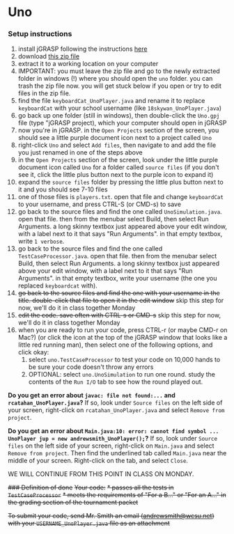 # Uno
### Setup instructions
1. install jGRASP following the instructions [here](https://courses.cs.washington.edu/courses/cse14x/software/jgrasp.html)
1. download [this zip file](https://drive.google.com/open?id=1UCMPdlqFl6zOxCwGJhXbM7xrl6LeQTUA)
1. extract it to a working location on your computer
1. IMPORTANT: you must leave the zip file and go to the newly extracted folder in windows (!) where you should open the `uno` folder. you can trash the zip file now. you will get stuck below if you open or try to edit files in the zip file.
1. find the file `keyboardCat_UnoPlayer.java` and rename it to replace `keyboardCat` with your school username (like `18skywan_UnoPlayer.java`)
1. go back up one folder (still in windows), then double-click the `Uno.gpj` file (type "jGRASP project), which your computer should open in jGRASP
1. now you're in jGRASP. in the `Open Projects` section of the screen, you should see a little purple document icon next to a project called `Uno`
1. right-click `Uno` and select `Add files`, then navigate to and add the file you just renamed in one of the steps above
1. in the `Open Projects` section of the screen, look under the little purple document icon called `Uno` for a folder called `source files` (if you don't see it, click the little plus button next to the purple icon to expand it)
1. expand the `source files` folder by pressing the little plus button next to it and you should see 7-10 files
1. one of those files is `players.txt`. open that file and change `keyboardCat` to your username, and press CTRL-S (or CMD-s) to save
1. go back to the source files and find the one called `UnoSimulation.java`. open that file. then from the menubar select Build, then select Run Arguments. a long skinny textbox just appeared above your edit window, with a label next to it that says "Run Arguments". in that empty textbox, write `1 verbose`.
1. go back to the source files and find the one called `TestCaseProcessor.java`. open that file. then from the menubar select Build, then select Run Arguments. a long skinny textbox just appeared above your edit window, with a label next to it that says "Run Arguments". in that empty textbox, write your username (the one you replaced `keyboardcat` with).
1. ~~go back to the source files and find the one with your username in the title. double-click that file to open it in the edit window~~ skip this step for now, we'll do it in class together Monday
1. ~~edit the code. save often with CTRL-s or CMD-s~~ skip this step for now, we'll do it in class together Monday
1. when you are ready to run your code, press CTRL-r (or maybe CMD-r on Mac?) (or click the icon at the top of the jGRASP window that looks like a little red running man), then select one of the following options, and click okay:
   1. select `uno.TestCaseProcessor` to test your code on 10,000 hands to be sure your code doesn't throw any errors
   1. OPTIONAL: select `uno.UnoSimulation` to run one round. study the contents of the `Run I/O` tab to see how the round played out.

**Do you get an error about `javac: file not found:...` and `rcatahan_UnoPlayer.java`?** If so, look under `Source files` on the left side of your screen, right-click on `rcatahan_UnoPlayer.java` and select `Remove from project`.

**Do you get an error about `Main.java:10: error: cannot find symbol ... UnoPlayer jup = new andrewsmith_UnoPlayer();`?** If so, look under `Source files` on the left side of your screen, right-click on `Main.java` and select `Remove from project`. Then find the underlined tab called `Main.java` near the middle of your screen. Right-click on the tab, and select `Close`.

WE WILL CONTINUE FROM THIS POINT IN CLASS ON MONDAY.

~~### Definition of done~~
~~Your code:~~
~~* passes all the tests in `TestCaseProcessor`~~
~~* meets the requirements of "For a B..." or "For an A..." in the grading section of the tournament packet~~

~~To submit your code, send Mr. Smith an email (andrewsmith@wcsu.net) with your `USERNAME_UnoPlayer.java` file as an attachment~~
